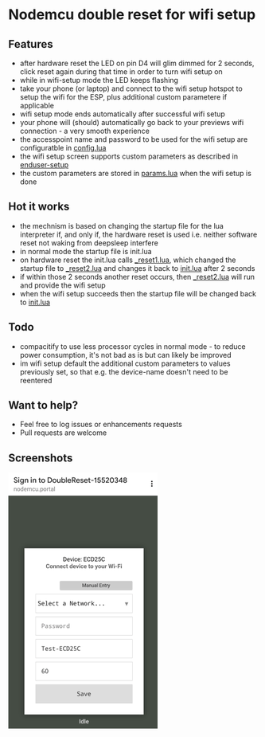 # Nodemcu double reset for wifi setup

## Features
  * after hardware reset the LED on pin D4 will glim dimmed for 2 seconds, click reset again during that time in order to turn wifi setup on
  * while in wifi-setup mode the LED keeps flashing
  * take your phone (or laptop) and connect to the wifi setup hotspot to setup the wifi for the ESP, plus additional custom parametere if applicable
  * wifi setup mode ends automatically after successful wifi setup
  * your phone will (should) automatically go back to your previews wifi connection - a very smooth experience
  * the accesspoint name and password to be used for the wifi setup are configuratble in [config.lua](config.lua)
  * the wifi setup screen supports custom parameters as described in [enduser-setup](https://nodemcu.readthedocs.io/en/release/modules/enduser-setup/)
  * the custom parameters are stored in [params.lua](params.lua) when the wifi setup is done

## Hot it works
  * the mechnism is based on changing the startup file for the lua interpreter if, and only if, the hardware reset is used i.e. neither software reset not waking from deepsleep interfere
  * in normal mode the startup file is init.lua
  * on hardware reset the init.lua calls [_reset1.lua](_reset1.lua), which changed the startup file to [_reset2.lua](_reset2.lua) and changes it back to [init.lua](init.lua) after 2 seconds
  * if within those 2 seconds another reset occurs, then [_reset2.lua](_reset2.lua) will run and provide the wifi setup
  * when the wifi setup succeeds then the startup file will be changed back to [init.lua](init.lua)

## Todo
  * compacitify to use less processor cycles in normal mode - to reduce power consumption, it's not bad as is but can likely be improved
  * im wifi setup default the additional custom parameters to values previously set, so that e.g. the device-name doesn't need to be reentered

## Want to help?
  * Feel free to log issues or enhancements requests
  * Pull requests are welcome

## Screenshots
  <img src='enduser-setup.png' width='300px'/>